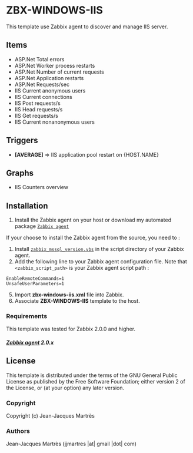 ZBX-WINDOWS-IIS
===============

This template use Zabbix agent to discover and manage IIS server.

Items
-----

  * ASP.Net Total errors
  * ASP.Net Worker process restarts
  * ASP.Net Number of current requests
  * ASP.Net Application restarts
  * ASP.Net Requests/sec
  * IIS Current anonymous users
  * IIS Current connections
  * IIS Post requests/s
  * IIS Head requests/s
  * IIS Get requests/s
  * IIS Current nonanonymous users

Triggers
--------

  * **[AVERAGE]** =>  IIS application pool restart on {HOST.NAME}

Graphs
------

  * IIS Counters overview

Installation
------------

1. Install the Zabbix agent on your host or download my automated package [`Zabbix agent`](https://github.com/jjmartres/Zabbix/tree/master/zbx-agent)

  If your choose to install the Zabbix agent from the source, you need to :
  1. Install [`zabbix_mssql_version.vbs`](https://github.com/jjmartres/Zabbix/tree/master/zbx-templates/zbx-windows/zbx-windows-mssql/zabbix_mssql_version.vbs) in the script directory of your Zabbix agent.
  2. Add the following line to your Zabbix agent configuration file. Note that `<zabbix_script_path>` is your Zabbix agent script path :

    EnableRemoteCommands=1
    UnsafeUserParameters=1

  5. Import **zbx-windows-iis.xml** file into Zabbix.
  6. Associate **ZBX-WINDOWS-IIS** template to the host.

### Requirements

This template was tested for Zabbix 2.0.0 and higher.

##### [Zabbix agent](http://www.zabbix.com) 2.0.x

License
-------

This template is distributed under the terms of the GNU General Public License as published by the Free Software Foundation; either version 2 of the  License, or (at your option) any later version.

### Copyright

Copyright (c) Jean-Jacques Martrès

### Authors

Jean-Jacques Martrès
(jjmartres |at| gmail |dot| com)
